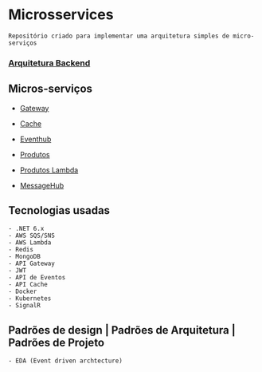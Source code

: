 # Microsservices

    Repositório criado para implementar uma arquitetura simples de micro-serviços 

### [Arquitetura Backend](.attachments/arquitetura-backend.drawio.png)


## Micros-serviços
  - [Gateway](Gateway/README.md)

  - [Cache](Cache/README.md)

  - [Eventhub](Eventhub/README.md)

  - [Produtos](Product/README.md)

  - [Produtos Lambda](Product.Lambda/README.md)
  - [MessageHub](Messagehub/README.md)

## Tecnologias usadas
    - .NET 6.x
    - AWS SQS/SNS
    - AWS Lambda
    - Redis
    - MongoDB
    - API Gateway
    - JWT
    - API de Eventos
    - API Cache
    - Docker
    - Kubernetes
    - SignalR

## Padrões de design | Padrões de Arquitetura | Padrões de Projeto
    - EDA (Event driven archtecture)
